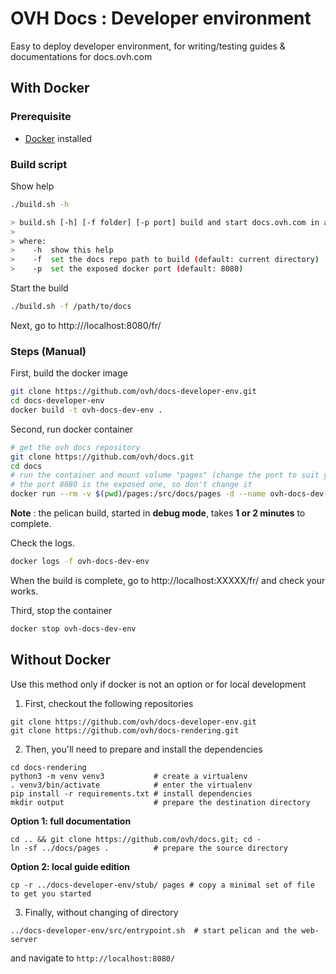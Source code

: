 # OVH Docs : Developer environment 

Easy to deploy developer environment, for writing/testing guides & documentations for docs.ovh.com

## With Docker

### Prerequisite

- [Docker](https://docs.docker.com/install/) installed

### Build script

Show help

```sh
./build.sh -h

> build.sh [-h] [-f folder] [-p port] build and start docs.ovh.com in a docker container
>
> where:
>    -h  show this help
>    -f  set the docs repo path to build (default: current directory)
>    -p  set the exposed docker port (default: 8080)

```

Start the build

```sh
./build.sh -f /path/to/docs
```

Next, go to http:///localhost:8080/fr/

### Steps (Manual)

First, build the docker image
```sh
git clone https://github.com/ovh/docs-developer-env.git
cd docs-developer-env
docker build -t ovh-docs-dev-env .
```

Second, run docker container
```sh
# get the ovh docs repository
git clone https://github.com/ovh/docs.git
cd docs
# run the container and mount volume "pages" (change the port to suit your needs, here XXXXX)
# the port 8080 is the exposed one, so don't change it
docker run --rm -v $(pwd)/pages:/src/docs/pages -d --name ovh-docs-dev-env -p XXXXX:8080 ovh-docs-dev-env
```

__Note__ : the pelican build, started in __debug mode__, takes __1 or 2 minutes__ to complete. 

Check the logs.
```sh
docker logs -f ovh-docs-dev-env
```

When the build is complete, go to http://localhost:XXXXX/fr/ and check your works.

Third, stop the container
```sh
docker stop ovh-docs-dev-env
```

## Without Docker

Use this method only if docker is not an option or for local development

1. First, checkout the following repositories

```shell
git clone https://github.com/ovh/docs-developer-env.git
git clone https://github.com/ovh/docs-rendering.git
```

2. Then, you'll need to prepare and install the dependencies

```shell
cd docs-rendering
python3 -m venv venv3  			# create a virtualenv
. venv3/bin/activate  			# enter the virtualenv
pip install -r requirements.txt	# install dependencies
mkdir output  					# prepare the destination directory
```

**Option 1: full documentation**

```shell
cd .. && git clone https://github.com/ovh/docs.git; cd -
ln -sf ../docs/pages .  		# prepare the source directory
```

**Option 2: local guide edition**

```shell
cp -r ../docs-developer-env/stub/ pages	# copy a minimal set of file to get you started
```

3. Finally, without changing of directory

```shell
../docs-developer-env/src/entrypoint.sh  # start pelican and the web-server
```

and navigate to `http://localhost:8080/`
